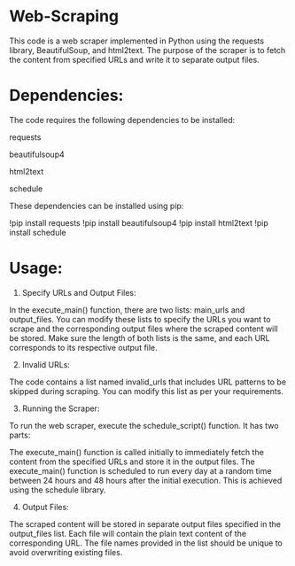 # Web-Scraping

This code is a web scraper implemented in Python using the requests library, BeautifulSoup, and html2text. The purpose of the scraper is to fetch the content from specified URLs and write it to separate output files.

# Dependencies:

The code requires the following dependencies to be installed:

requests

beautifulsoup4

html2text

schedule

These dependencies can be installed using pip:

!pip install requests 
!pip install beautifulsoup4 
!pip install html2text 
!pip install schedule

# Usage:
1. Specify URLs and Output Files:

In the execute_main() function, there are two lists: main_urls and output_files. You can modify these lists to specify the URLs you want to scrape and the corresponding output files where the scraped content will be stored. Make sure the length of both lists is the same, and each URL corresponds to its respective output file.

2. Invalid URLs:

The code contains a list named invalid_urls that includes URL patterns to be skipped during scraping. You can modify this list as per your requirements.

3. Running the Scraper:

To run the web scraper, execute the schedule_script() function. It has two parts:

The execute_main() function is called initially to immediately fetch the content from the specified URLs and store it in the output files.
The execute_main() function is scheduled to run every day at a random time between 24 hours and 48 hours after the initial execution. This is achieved using the schedule library.

4. Output Files:

The scraped content will be stored in separate output files specified in the output_files list. Each file will contain the plain text content of the corresponding URL. The file names provided in the list should be unique to avoid overwriting existing files.


